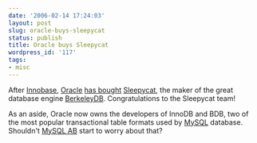 ```yaml
---
date: '2006-02-14 17:24:03'
layout: post
slug: oracle-buys-sleepycat
status: publish
title: Oracle buys Sleepycat
wordpress_id: '117'
tags:
- misc
---
```


After [Innobase](http://www.innodb.com/), [Oracle](http://www.oracle.com) [has bought](http://news.com.com/2100-7344_3-6039070.html?part=rss&tag=6039070&subj=news) [Sleepycat](http://www.sleepycat.com/), the maker of the great database engine [BerkeleyDB](http://www.sleepycat.com/products/bdb.html).
Congratulations to the Sleepycat team!

As an aside, Oracle now owns the developers of InnoDB and BDB, two of the most popular transactional
table formats used by [MySQL](http://dev.mysql.com) database.  
Shouldn't [MySQL AB](http://www.mysql.com) start to worry about that?

